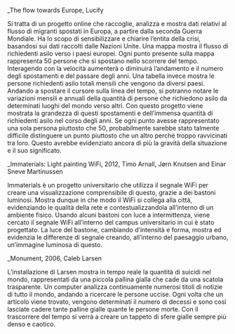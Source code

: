 _The flow towards Europe, Lucify


Si tratta di un progetto online che raccoglie, analizza e mostra dati relativi al flusso di migranti spostati in Europa, a partire dalla seconda Guerra Mondiale. Ha lo scopo di sensibilizzare e chiarire l’entita della crisi, basandosi sui dati raccolti dalle Nazioni Unite.
Una mappa mostra il flusso di richiedenti asilo verso i paesi europei. Ogni punto presente sulla mappa rappresenta 50 persone che si spostano nello scorrere del tempo. Interagendo con la velocità aumenterà o diminuirà l’andamento e il numero degli spostamenti e del passare degli anni.
Una tabella invece mostra le persone richiedenti asilo totali mensili che vengono da diversi paesi. Andando a spostare il cursore sulla linea del tempo, si potranno notare le variazioni mensili e annuali della quantità di persone che richiedono asilo da determinati luoghi del mondo verso altri.
Con questo progetto viene mostrata la grandezza di questi spostamenti e dell’immensa quantità di richiedenti asilo nel corso degli anni. Se ogni punto avesse rappresentato una sola persona piuttosto che 50, probabilmente sarebbe stato talmente difficile distinguere un punto piuttosto che un altro perchè troppo ravvicinati tra loro. Questo avrebbe evidenziato ancora di più la gravità della situazione e il suo significato.


_Immaterials: Light painting WiFi, 2012, Timo Arnall, Jørn Knutsen and Einar Sneve Martinussen


Immaterials è un progetto universitario che utilizza il segnale WiFi per creare una visualizzazione comprensibile di questo, grazie a dei bastoni luminosi. Mostra dunque in che modo il WiFi si collega alla città, evidenziando le qualità della rete e contestualizzandola all’interno di un ambiente fisico.
Usando alcuni bastoni con luce a intermittenza, viene cercato il segnale WiFi all’interno del campus universitario in cui è stato progettato. La luce del bastone, cambiando d’intensità e forma, mostra ed evidenzia le differenze di segnale creando, all’interno del paesaggio urbano, un’immagine luminosa di questo.


_Monument, 2006, Caleb Larsen


L’installazione di Larsen mostra in tempo reale la quantità di suicidi nel mondo, rappresentati da una piccola pallina gialla che cade da una scatola trasparente.
Un computer analizza continuamente numerosi titoli di notizie di tutto il mondo, andando a ricercare le persone uccise. Ogni volta che un articolo viene trovato, vengono determinati il numero di decessi e sono così lasciate cadere tante palline gialle quante le persone morte. Con il trascorrere del tempo si verrà a creare un tappeto di sfere gialle sempre più denso e caotico.
